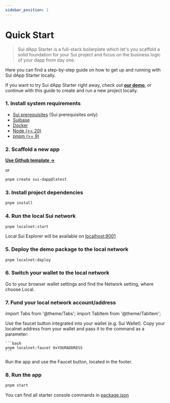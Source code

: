 ```yaml
---
sidebar_position: 1
---
```


# Quick Start

> Sui dApp Starter is a full-stack boilerplate which let's you scaffold a solid foundation for your Sui project and focus on the business logic of your dapp from day one.

Here you can find a step-by-step guide on how to get up and running with Sui dApp Starter locally.

If you want to try Sui dApp Starter right away, check out **[our demo](https://demo.sui-dapp-starter.dev/)**, 
or continue with this guide to create and run a new project locally.

### 1. Install system requirements

- [Sui prerequisites](https://docs.sui.io/build/install#prerequisites) (Sui prerequisites only)
- [Suibase](https://suibase.io/how-to/install.html)
- [Docker](https://docs.docker.com/engine/install/)
- [Node (>= 20)](https://nodejs.org/en/download/)
- [pnpm (>= 9)](https://pnpm.io/installation)

### 2. Scaffold a new app

**[Use Github template ->](https://github.com/new?template_name=sui-dapp-starter&template_owner=kkomelin&name=my-first-sui-dapp)**

or

```bash
pnpm create sui-dapp@latest
```

### 3. Install project dependencies

```bash
pnpm install
```

### 4. Run the local Sui network

```bash
pnpm localnet:start
```

Local Sui Explorer will be available on [localhost:9001](http://localhost:9001/)

### 5. Deploy the demo package to the local network

```bash
pnpm localnet:deploy
```

### 6. Switch your wallet to the local network 

Go to your browser wallet settings and find the Network setting, where choose Local.

### 7. Fund your local network account/address

import Tabs from '@theme/Tabs';
import TabItem from '@theme/TabItem';

<Tabs>
  <TabItem value="wallet" label="Wallet" default>
    Use the faucet button integrated into your wallet (e.g. Sui Wallet).
  </TabItem>
  <TabItem value="console" label="Console">
    Copy your localnet address from your wallet and pass it to the command as a parameter:

    ```bash
    pnpm localnet:faucet 0xYOURADDRESS
    ```
  </TabItem>
  <TabItem value="app" label="App">
    Run the app and use the Faucet button, located in the footer.
  </TabItem>
</Tabs>

### 8. Run the app

```bash
pnpm start
```

You can find all starter console commands in [package.json](https://github.com/kkomelin/sui-dapp-starter/blob/main/package.json)
